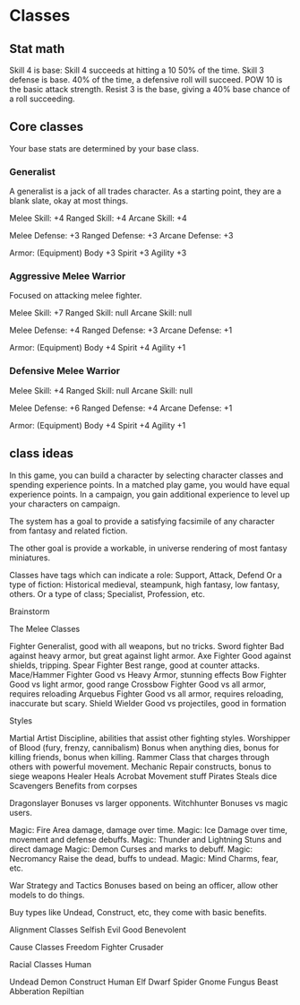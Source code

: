 # Classes 

## Stat math
Skill 4 is base: Skill 4 succeeds at hitting a 10 50% of the time.
Skill 3 defense is base. 40% of the time, a defensive roll will succeed.
POW 10 is the basic attack strength.
Resist 3 is the base, giving a 40% base chance of a roll succeeding.

## Core classes
Your base stats are determined by your base class.

### Generalist
A generalist is a jack of all trades character. As a starting point, they are a blank slate, okay at most things.

Melee Skill: +4
Ranged Skill: +4
Arcane Skill: +4

Melee Defense:  +3
Ranged Defense: +3
Arcane Defense: +3 

Armor: (Equipment)
Body     +3
Spirit   +3
Agility  +3

### Aggressive Melee Warrior
Focused on attacking melee fighter.

Melee Skill: +7
Ranged Skill: null
Arcane Skill: null

Melee Defense:  +4
Ranged Defense: +3
Arcane Defense: +1 

Armor: (Equipment)
Body        +4
Spirit      +4
Agility     +1

### Defensive Melee Warrior
Melee Skill: +4
Ranged Skill: null
Arcane Skill: null

Melee Defense:  +6
Ranged Defense: +4
Arcane Defense: +1 

Armor: (Equipment)
Body        +4
Spirit      +4
Agility     +1




## class ideas

In this game, you can build a character by selecting character classes and spending experience points. In a matched play game, you would have equal experience points. In a campaign, you gain additional experience to level up your characters on campaign.

The system has a goal to provide a satisfying facsimile of any character from fantasy and related fiction.

The other goal is provide a workable, in universe rendering of most fantasy miniatures.

Classes have tags which can indicate a role: Support, Attack, Defend
Or a type of fiction: Historical medieval, steampunk, high fantasy, low fantasy, others.
Or a type of class; Specialist, Profession, etc.

Brainstorm

The Melee Classes

Fighter
    Generalist, good with all weapons, but no tricks.
Sword fighter
    Bad against heavy armor, but great against light armor.
Axe Fighter
    Good against shields, tripping.
Spear Fighter
    Best range, good at counter attacks.
Mace/Hammer Fighter
    Good vs Heavy Armor, stunning effects
Bow Fighter
    Good vs light armor, good range
Crossbow Fighter
    Good vs all armor, requires reloading
Arquebus Fighter
    Good vs all armor, requires reloading, inaccurate but scary.
Shield Wielder
    Good vs projectiles, good in formation

Styles

Martial Artist
    Discipline, abilities that assist other fighting styles.
Worshipper of Blood (fury, frenzy, cannibalism)
    Bonus when anything dies, bonus for killing friends, bonus when killing.
Rammer
    Class that charges through others with powerful movement.
Mechanic
    Repair constructs, bonus to siege weapons
Healer
    Heals
Acrobat
    Movement stuff
Pirates
    Steals dice
Scavengers
    Benefits from corpses

Dragonslayer
    Bonuses vs larger opponents.
Witchhunter
    Bonuses vs magic users.

Magic: Fire
    Area damage, damage over time.
Magic: Ice
    Damage over time, movement and defense debuffs.
Magic: Thunder and Lightning
    Stuns and direct damage
Magic: Demon
    Curses and marks to debuff.
Magic: Necromancy
    Raise the dead, buffs to undead.
Magic: Mind
    Charms, fear, etc.

War Strategy and Tactics
    Bonuses based on being an officer, allow other models to do things.

Buy types like Undead, Construct, etc, they come with basic benefits.


Alignment Classes
Selfish
Evil
Good
Benevolent

Cause Classes
Freedom Fighter
Crusader


Racial Classes
Human

Undead
Demon
Construct
Human
Elf
Dwarf
Spider
Gnome
Fungus
Beast
Abberation
Repiltian




